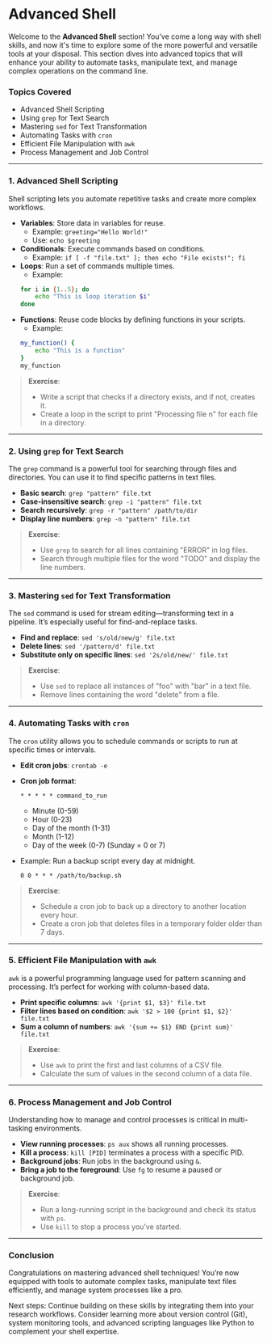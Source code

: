 
# Advanced Shell

Welcome to the **Advanced Shell** section! You’ve come a long way with shell skills, and now it's time to explore some of the more powerful and versatile tools at your disposal. This section dives into advanced topics that will enhance your ability to automate tasks, manipulate text, and manage complex operations on the command line.

### Topics Covered

- Advanced Shell Scripting
- Using `grep` for Text Search
- Mastering `sed` for Text Transformation
- Automating Tasks with `cron`
- Efficient File Manipulation with `awk`
- Process Management and Job Control

---

### 1. Advanced Shell Scripting

Shell scripting lets you automate repetitive tasks and create more complex workflows.

- **Variables**: Store data in variables for reuse.
    - Example: `greeting="Hello World!"`
    - Use: `echo $greeting`
- **Conditionals**: Execute commands based on conditions.
    - Example: `if [ -f "file.txt" ]; then echo "File exists!"; fi`
- **Loops**: Run a set of commands multiple times.
    - Example: 
    ```bash
    for i in {1..5}; do
        echo "This is loop iteration $i"
    done
    ```
- **Functions**: Reuse code blocks by defining functions in your scripts.
    - Example:
    ```bash
    my_function() {
        echo "This is a function"
    }
    my_function
    ```

> **Exercise**: 
> 
> - Write a script that checks if a directory exists, and if not, creates it.
> - Create a loop in the script to print "Processing file n" for each file in a directory.

---

### 2. Using `grep` for Text Search

The `grep` command is a powerful tool for searching through files and directories. You can use it to find specific patterns in text files.

- **Basic search**: `grep "pattern" file.txt`
- **Case-insensitive search**: `grep -i "pattern" file.txt`
- **Search recursively**: `grep -r "pattern" /path/to/dir`
- **Display line numbers**: `grep -n "pattern" file.txt`

> **Exercise**: 
> 
> - Use `grep` to search for all lines containing "ERROR" in log files.
> - Search through multiple files for the word "TODO" and display the line numbers.

---

### 3. Mastering `sed` for Text Transformation

The `sed` command is used for stream editing—transforming text in a pipeline. It’s especially useful for find-and-replace tasks.

- **Find and replace**: `sed 's/old/new/g' file.txt`
- **Delete lines**: `sed '/pattern/d' file.txt`
- **Substitute only on specific lines**: `sed '2s/old/new/' file.txt`

> **Exercise**: 
> 
> - Use `sed` to replace all instances of "foo" with "bar" in a text file.
> - Remove lines containing the word "delete" from a file.

---

### 4. Automating Tasks with `cron`

The `cron` utility allows you to schedule commands or scripts to run at specific times or intervals.

- **Edit cron jobs**: `crontab -e`
- **Cron job format**:
    ```
    * * * * * command_to_run
    ```
    - Minute (0-59)
    - Hour (0-23)
    - Day of the month (1-31)
    - Month (1-12)
    - Day of the week (0-7) (Sunday = 0 or 7)

- Example: Run a backup script every day at midnight.
    ```
    0 0 * * * /path/to/backup.sh
    ```

> **Exercise**: 
> 
> - Schedule a cron job to back up a directory to another location every hour.
> - Create a cron job that deletes files in a temporary folder older than 7 days.

---

### 5. Efficient File Manipulation with `awk`

`awk` is a powerful programming language used for pattern scanning and processing. It’s perfect for working with column-based data.

- **Print specific columns**: `awk '{print $1, $3}' file.txt`
- **Filter lines based on condition**: `awk '$2 > 100 {print $1, $2}' file.txt`
- **Sum a column of numbers**: `awk '{sum += $1} END {print sum}' file.txt`

> **Exercise**: 
> 
> - Use `awk` to print the first and last columns of a CSV file.
> - Calculate the sum of values in the second column of a data file.

---

### 6. Process Management and Job Control

Understanding how to manage and control processes is critical in multi-tasking environments.

- **View running processes**: `ps aux` shows all running processes.
- **Kill a process**: `kill [PID]` terminates a process with a specific PID.
- **Background jobs**: Run jobs in the background using `&`.
- **Bring a job to the foreground**: Use `fg` to resume a paused or background job.

> **Exercise**: 
> 
> - Run a long-running script in the background and check its status with `ps`.
> - Use `kill` to stop a process you’ve started.

---

### Conclusion

Congratulations on mastering advanced shell techniques! You’re now equipped with tools to automate complex tasks, manipulate text files efficiently, and manage system processes like a pro.

Next steps: Continue building on these skills by integrating them into your research workflows. Consider learning more about version control (Git), system monitoring tools, and advanced scripting languages like Python to complement your shell expertise.

